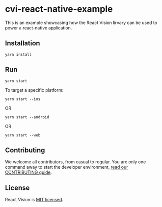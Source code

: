 # cvi-react-native-example

This is an example showcasing how the React Vision lirvary can be used to power a react-native application.

## Installation

```
yarn install
```

## Run

```
yarn start
```
To target a specific platform:
```
yarn start --ios
```
OR
```
yarn start --android
```
OR
```
yarn start --web
```

## Contributing

We welcome all contributors, from casual to regular. You are only one command away to start the developer environment, [read our CONTRIBUTING guide](CONTRIBUTING.md).

## License

React Vision is [MIT licensed](LICENSE).
